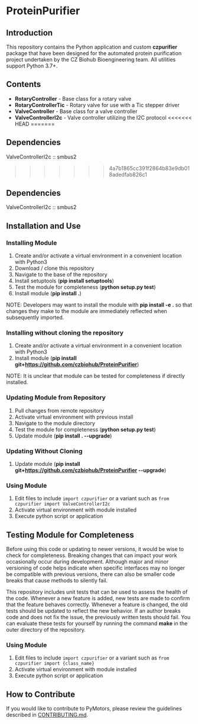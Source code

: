 # ProteinPurifier

## Introduction
This repository contains the Python application and custom **czpurifier** package that have been designed for the automated protein purification project undertaken by the CZ Biohub Bioengineering team. All utilities support Python 3.7+.

## Contents

* __RotaryController__ - Base class for a rotary valve
* __RotaryControllerTic__ - Rotary valve for use with a Tic stepper driver
* __ValveController__ - Base class for a valve controller
* __ValveControllerI2c__ - Valve controller utilizing the I2C protocol
<<<<<<< HEAD
=======

## Dependencies
ValveControllerI2c :: smbus2
>>>>>>> 4a7b1865cc391f2864b83e9db018adedfab826c1

## Dependencies
ValveControllerI2c :: smbus2<br>

## Installation and Use
### Installing Module
1. Create and/or activate a virtual environment in a convenient location with Python3
2. Download / clone this repository
3. Navigate to the base of the repository
4. Install setuptools (__pip install setuptools__)
5. Test the module for completeness (__python setup.py test__)
6. Install module (__pip install .__)

NOTE: Developers may want to install the module with __pip install -e .__ so that changes they make to the module are immediately reflected when subsequently imported.

### Installing without cloning the repository
1. Create and/or activate a virtual environment in a convenient location with Python3
2. Install module (__pip install git+https://github.com/czbiohub/ProteinPurifier__)

NOTE: It is unclear that module can be tested for completeness if directly installed.

### Updating Module from Repository
1. Pull changes from remote repository
2. Activate virtual environment with previous install
3. Navigate to the module directory
4. Test the module for completeness (__python setup.py test__)
5. Update module (__pip install . --upgrade__)

### Updating Without Cloning
1. Update module (__pip install git+https://github.com/czbiohub/ProteinPurifier --upgrade__)

### Using Module
1. Edit files to include `import czpurifier` or a variant such as `from czpurifier import ValveControllerI2c`
2. Activate virtual environment with module installed
3. Execute python script or application

## Testing Module for Completeness
Before using this code or updating to newer versions, it would be wise to check for completeness. Breaking changes that can impact your work occasionally occur during development. Although major and minor versioning of code helps indicate when specific interfaces may no longer be compatible with previous versions, there can also be smaller code breaks that cause methods to silently fail.

This repository includes unit tests that can be used to assess the health of the code. Whenever a new feature is added, new tests are made to confirm that the feature behaves correctly. Whenever a feature is changed, the old tests should be updated to reflect the new behavior. If an author breaks code and does not fix the issue, the previously written tests should fail. You can evaluate these tests for yourself by running the command __make__ in the outer directory of the repository.

### Using Module
1. Edit files to include `import czpurifier` or a variant such as `from czpurifier import {class_name}`
2. Activate virtual environment with module installed
3. Execute python script or application


## How to Contribute
If you would like to contribute to PyMotors, please review the guidelines described in [CONTRIBUTING.md](https://github.com/czbiohub/capper-decapper/blob/master/CONTRIBUTING.md).
